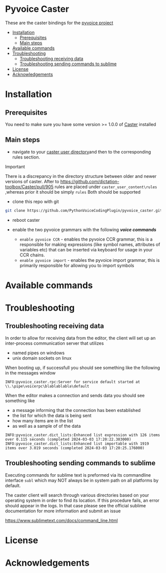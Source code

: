 # Pyvoice Caster

These are the caster bindings for the [pyvoice project](ttps://github.com/PythonVoiceCodingPlugin/pyvoice)

<!-- MarkdownTOC  autolink="true" -->

- [Installation](#installation)
	- [Prerequisites](#prerequisites)
	- [Main steps](#main-steps)
- [Available commands](#available-commands)
- [Troubleshooting](#troubleshooting)
	- [Troubleshooting receiving data](#troubleshooting-receiving-data)
	- [Troubleshooting sending commands to sublime](#troubleshooting-sending-commands-to-sublime)
- [License](#license)
- [Acknowledgements](#acknowledgements)

<!-- /MarkdownTOC -->


# Installation

## Prerequisites

You need to make sure you have some version >= 1.0.0 of [Caster](https://github.com/dictation-toolbox/Caster) installed

## Main steps

- navigate to your [caster user directory](https://caster.readthedocs.io/en/latest/readthedocs/User_Dir/Caster_User_Dir/)and then to the corresponding rules section. 

> [!IMPORTANT]
> There is a discrepancy in the directory structure between older and newer versions of caster. After to https://github.com/dictation-toolbox/Caster/pull/905 rules are placed under `caster_user_content\rules` ,whereas prior it should be simply `rules` Both should be supported

- clone this repo with git

```bash
git clone https://github.com/PythonVoiceCodingPlugin/pyvoice_caster.git
```

- reboot caster
- enable the two pyvoice grammars with the following ***voice commands***

	- `enable pyvoice CCR` - enables the pyvoice CCR grammar, this is a responsible for making expressions (like symbol names,  attributes of variables etc) that can be inserted via keyboard for  usage in your CCR chains.
	- `enable pyvoice import` - enables the pyvoice import grammar, this is primarily responsible for allowing you to import symbols

# Available commands



# Troubleshooting

## Troubleshooting receiving data

In order to allow for receiving data from the editor, the client will set up an inter-process communication server that utilizes 

- named pipes on windows
- unix domain sockets on linux


When booting up, if successfull you should see something like the following in the messages window

```
INFO:pyvoice_caster.rpc:Server for service default started at \\.\pipe\voicerpc\blablablabla\default
```

When the editor makes a connection and sends data you should see something like 
- a message informing that the connection has been established 
- the list for which the data is being sent
- how many items are in the list
- as well as a sample of of the data 

```
INFO:pyvoice_caster.dict_lists:Enhanced list expression with 126 items over 0.115 seconds (completed 2024-03-03 17:20:22.303000)
INFO:pyvoice_caster.dict_lists:Enhanced list importable with 1919 items over 3.019 seconds (completed 2024-03-03 17:20:25.176000)

```

## Troubleshooting sending commands to sublime

Executing commands for sublime text is preformed via its commandline interface `subl` which may NOT always be in system path on all platforms by default.

The caster client will search through various directories based on your operating system in order to find its location. If this procedure fails, an error should appear in the logs. In that case please see the official sublime documentation for more information and submit an issue

https://www.sublimetext.com/docs/command_line.html

# License


# Acknowledgements


